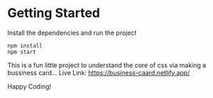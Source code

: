 # Getting Started
Install the dependencies and run the project
```
npm install
npm start
```
This is a fun little project to understand the core of css via making a bussiness card...
Live Link: https://business-caard.netlify.app/


Happy Coding!
